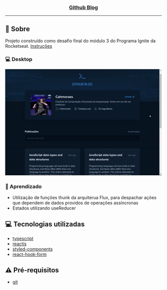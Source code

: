 <h3 align="center">
  <a href="https://cahmoraes.github.io/github-blog/">Github Blog</a>
</h3>

---

## :rocket: Sobre

Projeto construído como desafio final do módulo 3 do Programa Ignite da Rocketseat. 
<a href="https://efficient-sloth-d85.notion.site/Desafio-03-Github-Blog-13593953670346908462ddc648d42cf1">Instruções</a>

### :computer: Desktop
<p align="center">
  <img src="https://github.com/Cahmoraes/github-blog/blob/main/src/assets/example/example.gif" alt="Github Blog">
<p/>


### :book: Aprendizado
- Utilização de funções thunk da arquiterua Flux, para despachar ações que dependem de dados providos de operações assíncronas
- Estados utilizando useReducer

## :computer: Tecnologias utilizadas

- [typescript](https://www.typescriptlang.org/)
- [reactjs](https://pt-br.reactjs.org/)
- [styled-components](https://styled-components.com/)
- [react-hook-form](https://react-hook-form.com/)

## :warning: Pré-requisitos

- [git](https://git-scm.com/)
